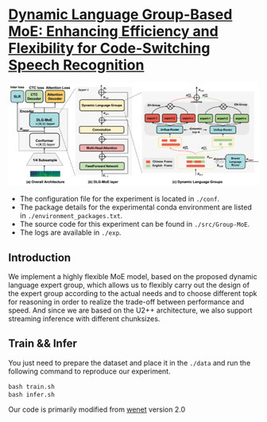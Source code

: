 # [Dynamic Language Group-Based MoE: Enhancing Efficiency and Flexibility for Code-Switching Speech Recognition](https://arxiv.org/abs/2407.18581)
![DLG-MoE](./data/figure/model.png "DLG-MoE")

- The configuration file for the experiment is located in `./conf`.
- The package details for the experimental conda environment are listed in `./environment_packages.txt`.
- The source code for this experiment can be found in `./src/Group-MoE`.
- The logs are available in `./exp`.

## Introduction
We implement a highly flexible MoE model, based on the proposed dynamic language expert group, which allows us to flexibly carry out the design of the expert group according to the actual needs and to choose different topk for reasoning in order to realize the trade-off between performance and speed. And since we are based on the U2++ architecture, we also support streaming inference with different chunksizes.
## Train && Infer
You just need to prepare the dataset and place it in the `./data` and run the following command to reproduce our experiment.
```
bash train.sh
bash infer.sh
```
Our code is primarily modified from [wenet](https://github.com/wenet-e2e/wenet) version 2.0